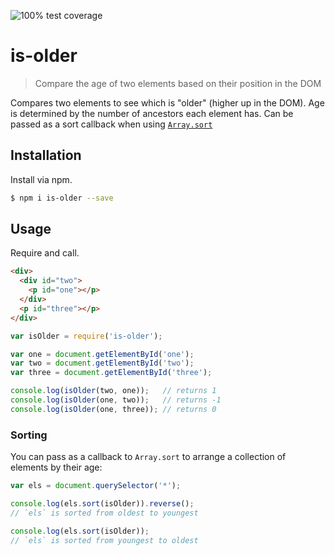 ![100% test coverage](https://img.shields.io/badge/coverage-100%25-brightgreen.svg)

# is-older
> Compare the age of two elements based on their position in the DOM

Compares two elements to see which is "older" (higher up in the DOM).
Age is determined by the number of ancestors each element has.
Can be passed as a sort callback when using [`Array.sort`](https://developer.mozilla.org/en-US/docs/Web/JavaScript/Reference/Global_Objects/Array/sort)

## Installation
Install via npm.

```sh
$ npm i is-older --save
```

## Usage
Require and call.

```html
<div>
  <div id="two">
    <p id="one"></p>
  </div>
  <p id="three"></p>
</div>
```

```js
var isOlder = require('is-older');

var one = document.getElementById('one');
var two = document.getElementById('two');
var three = document.getElementById('three');

console.log(isOlder(two, one));   // returns 1
console.log(isOlder(one, two));   // returns -1
console.log(isOlder(one, three)); // returns 0
```

### Sorting
You can pass as a callback to `Array.sort` to arrange a collection of elements by their age:

```js
var els = document.querySelector('*');

console.log(els.sort(isOlder)).reverse();
// `els` is sorted from oldest to youngest

console.log(els.sort(isOlder));
// `els` is sorted from youngest to oldest
```
